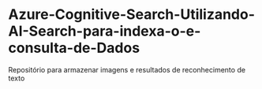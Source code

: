 # Azure-Cognitive-Search-Utilizando-AI-Search-para-indexa-o-e-consulta-de-Dados
Repositório para armazenar imagens e resultados de reconhecimento de texto
